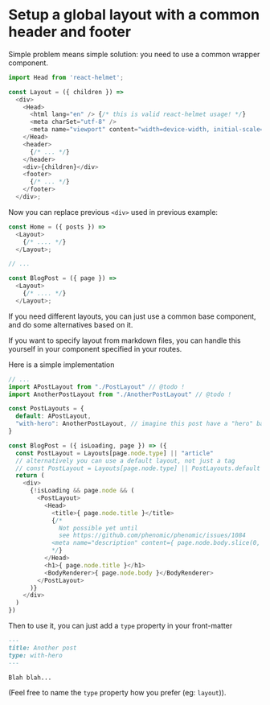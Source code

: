 # Setup a global layout with a common header and footer

Simple problem means simple solution: you need to use a common wrapper component.

```js
import Head from 'react-helmet';

const Layout = ({ children }) =>
  <div>
    <Head>
      <html lang="en" /> {/* this is valid react-helmet usage! */}
      <meta charSet="utf-8" />
      <meta name="viewport" content="width=device-width, initial-scale=1" />
    </Head>
    <header>
      {/* ... */}
    </header>
    <div>{children}</div>
    <footer>
      {/* ... */}
    </footer>
  </div>;
```

Now you can replace previous `<div>` used in previous example:

```js
const Home = ({ posts }) =>
  <Layout>
    {/* .... */}
  </Layout>;

// ...

const BlogPost = ({ page }) =>
  <Layout>
    {/* .... */}
  </Layout>;
```

If you need different layouts, you can just use a common base component, and do
some alternatives based on it.

If you want to specify layout from markdown files, you can handle this yourself
in your component specified in your routes.

Here is a simple implementation

```js
// ...
import APostLayout from "./PostLayout" // @todo !
import AnotherPostLayout from "./AnotherPostLayout" // @todo !

const PostLayouts = {
  default: APostLayout,
  "with-hero": AnotherPostLayout, // imagine this post have a "hero" banner
}

const BlogPost = ({ isLoading, page }) => ({
  const PostLayout = Layouts[page.node.type] || "article"
  // alternatively you can use a default layout, not just a tag
  // const PostLayout = Layouts[page.node.type] || PostLayouts.default
  return (
    <div>
      {!isLoading && page.node && (
        <PostLayout>
          <Head>
            <title>{ page.node.title }</title>
            {/*
              Not possible yet until
              see https://github.com/phenomic/phenomic/issues/1084
            <meta name="description" content={ page.node.body.slice(0, 150) } />
            */}
          </Head>
          <h1>{ page.node.title }</h1>
          <BodyRenderer>{ page.node.body }</BodyRenderer>
        </PostLayout>
      )}
    </div>
  )
})
```

Then to use it, you can just add a `type` property in your front-matter

```md
---
title: Another post
type: with-hero
---

Blah blah...
```

(Feel free to name the `type` property how you prefer (eg: ``layout``)).

